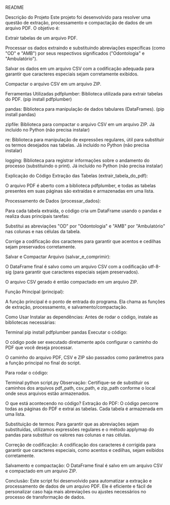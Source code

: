 README

Descrição do Projeto
Este projeto foi desenvolvido para resolver uma questão de extração, processamento e compactação de dados de um arquivo PDF. O objetivo é:

Extrair tabelas de um arquivo PDF.

Processar os dados extraindo e substituindo abreviações específicas (como "OD" e "AMB") por seus respectivos significados ("Odontologia" e "Ambulatório").

Salvar os dados em um arquivo CSV com a codificação adequada para garantir que caracteres especiais sejam corretamente exibidos.

Compactar o arquivo CSV em um arquivo ZIP.

Ferramentas Utilizadas
pdfplumber: Biblioteca utilizada para extrair tabelas do PDF. (pip install pdfplumber)

pandas: Biblioteca para manipulação de dados tabulares (DataFrames). (pip install pandas)

zipfile: Biblioteca para compactar o arquivo CSV em um arquivo ZIP. Já incluído no Python (não precisa instalar)

re: Biblioteca para manipulação de expressões regulares, útil para substituir os termos desejados nas tabelas. Já incluído no Python (não precisa instalar)

logging: Biblioteca para registrar informações sobre o andamento do processo (substituindo o print). Já incluído no Python (não precisa instalar)

Explicação do Código
Extração das Tabelas (extrair_tabela_do_pdf):

O arquivo PDF é aberto com a biblioteca pdfplumber, e todas as tabelas presentes em suas páginas são extraídas e armazenadas em uma lista.

Processamento de Dados (processar_dados):

Para cada tabela extraída, o código cria um DataFrame usando o pandas e realiza duas principais tarefas:

Substitui as abreviações "OD" por "Odontologia" e "AMB" por "Ambulatório" nas colunas e nas células da tabela.

Corrige a codificação dos caracteres para garantir que acentos e cedilhas sejam preservados corretamente.

Salvar e Compactar Arquivo (salvar_e_comprimir):

O DataFrame final é salvo como um arquivo CSV com a codificação utf-8-sig (para garantir que caracteres especiais sejam preservados).

O arquivo CSV gerado é então compactado em um arquivo ZIP.

Função Principal (principal):

A função principal é o ponto de entrada do programa. Ela chama as funções de extração, processamento, e salvamento/compactação.

Como Usar
Instalar as dependências: Antes de rodar o código, instale as bibliotecas necessárias:

Terminal
pip install pdfplumber pandas
Executar o código:

O código pode ser executado diretamente após configurar o caminho do PDF que você deseja processar.

O caminho do arquivo PDF, CSV e ZIP são passados como parâmetros para a função principal no final do script.

Para rodar o código:

Terminal
python script.py
Observação: Certifique-se de substituir os caminhos dos arquivos pdf_path, csv_path, e zip_path conforme o local onde seus arquivos estão armazenados.

O que está acontecendo no código?
Extração do PDF: O código percorre todas as páginas do PDF e extrai as tabelas. Cada tabela é armazenada em uma lista.

Substituição de termos: Para garantir que as abreviações sejam substituídas, utilizamos expressões regulares e o método applymap do pandas para substituir os valores nas colunas e nas células.

Correção de codificação: A codificação dos caracteres é corrigida para garantir que caracteres especiais, como acentos e cedilhas, sejam exibidos corretamente.

Salvamento e compactação: O DataFrame final é salvo em um arquivo CSV e compactado em um arquivo ZIP.

Conclusão:
Este script foi desenvolvido para automatizar a extração e processamento de dados de um arquivo PDF. Ele é eficiente e fácil de personalizar caso haja mais abreviações ou ajustes necessários no processo de transformação de dados.